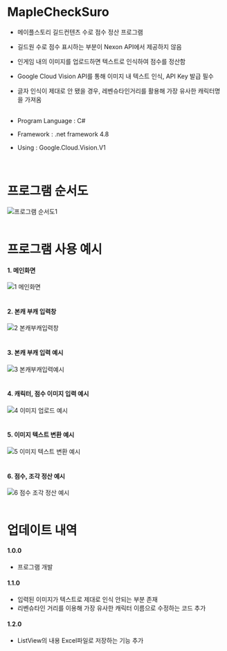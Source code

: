 # MapleCheckSuro
- 메이플스토리 길드컨텐츠 수로 점수 정산 프로그램<br/>
- 길드원 수로 점수 표시하는 부분이 Nexon API에서 제공하지 않음<br/>
- 인게임 내의 이미지를 업로드하면 텍스트로 인식하여 점수를 정산함<br/>
- Google Cloud Vision API를 통해 이미지 내 텍스트 인식, API Key 발급 필수<br/>
- 글자 인식이 제대로 안 됐을 경우, 레벤슈타인거리를 활용해 가장 유사한 캐릭터명을 가져옴<br/><br/>


- Program Language : C#<br/>
- Framework : .net framework 4.8 <br/>
- Using : Google.Cloud.Vision.V1 <br/>
<br/>

# 프로그램 순서도
![프로그램 순서도1](https://github.com/rushandgg/MapleSuro/assets/60992415/36665175-2353-459a-a3ab-27a67bb80603)
<br/>
<br/>
# 프로그램 사용 예시
#### 1. 메인화면
![1  메인화면](https://github.com/rushandgg/MapleSuro/assets/60992415/5e522a18-ba7c-47b7-ab6e-c8c930aac268)
<br/>
<br/>
#### 2. 본캐 부캐 입력창
![2  본캐부캐입력창](https://github.com/rushandgg/MapleSuro/assets/60992415/8e1aff8d-0bb6-474a-9ad5-c0b5d68a4382)
<br/>
<br/>
#### 3. 본캐 부캐 입력 예시
![3  본캐부캐입력예시](https://github.com/rushandgg/MapleSuro/assets/60992415/a6ba4ecb-4fe7-4a24-a214-eda969bd2d2f)
<br/>
<br/>
#### 4. 캐릭터, 점수 이미지 입력 예시
![4  이미지 업로드 예시](https://github.com/rushandgg/MapleSuro/assets/60992415/68f265a4-6f37-4f95-8777-ceb6c3e76b9e)
<br/>
<br/>
#### 5. 이미지 텍스트 변환 예시
![5  이미지 텍스트 변환 예시](https://github.com/rushandgg/MapleSuro/assets/60992415/78c1c968-4b15-40c1-8c85-c59afa040084)
<br/>
<br/>
#### 6. 점수, 조각 정산 예시
![6  점수 조각 정산 예시](https://github.com/rushandgg/MapleSuro/assets/60992415/b2b3925f-1673-420f-8ba8-34230767ec0a)
<br/>
<br/>
# 업데이트 내역
#### 1.0.0
+ 프로그램 개발

#### 1.1.0
+ 입력된 이미지가 텍스트로 제대로 인식 안되는 부분 존재
+ 리벤슈타인 거리를 이용해 가장 유사한 캐릭터 이름으로 수정하는 코드 추가

#### 1.2.0
+ ListView의 내용 Excel파일로 저장하는 기능 추가

